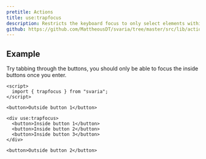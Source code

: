 ```yaml
---
pretitle: Actions
title: use:trapfocus
description: Restricts the keyboard focus to only select elements within the current element
github: https://github.com/MattheousDT/svaria/tree/master/src/lib/actions/trapfocus.ts
---
```


<script>
  import TrapfocusExample from "$examples/actions/trapfocus.example.svelte";
  import Example from "$site/components/example.svelte";
</script>

## Example

Try tabbing through the buttons, you should only be able to focus the inside buttons once you enter.

<Example value={66}>

<span slot="preview">
  <TrapfocusExample />
</span>

```svelte
<script>
  import { trapfocus } from "svaria";
</script>

<button>Outside button 1</button>

<div use:trapfocus>
  <button>Inside button 1</button>
  <button>Inside button 2</button>
  <button>Inside button 3</button>
</div>

<button>Outside button 2</button>
```

</Example>
